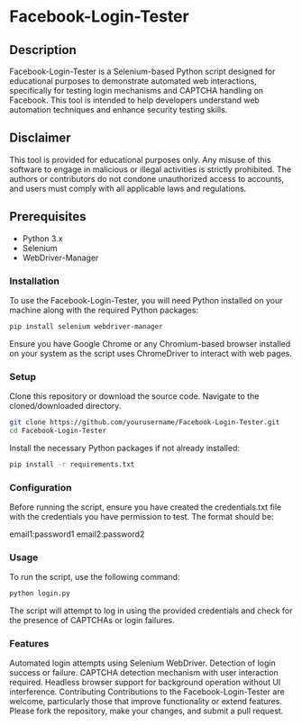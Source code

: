 # Facebook-Login-Tester

## Description
Facebook-Login-Tester is a Selenium-based Python script designed for educational purposes to demonstrate automated web interactions, specifically for testing login mechanisms and CAPTCHA handling on Facebook. This tool is intended to help developers understand web automation techniques and enhance security testing skills.

## Disclaimer
This tool is provided for educational purposes only. Any misuse of this software to engage in malicious or illegal activities is strictly prohibited. The authors or contributors do not condone unauthorized access to accounts, and users must comply with all applicable laws and regulations.

## Prerequisites
- Python 3.x
- Selenium
- WebDriver-Manager

### Installation
To use the Facebook-Login-Tester, you will need Python installed on your machine along with the required Python packages:

```bash
pip install selenium webdriver-manager
```

Ensure you have Google Chrome or any Chromium-based browser installed on your system as the script uses ChromeDriver to interact with web pages.

### Setup
Clone this repository or download the source code.
Navigate to the cloned/downloaded directory.

```bash
git clone https://github.com/yourusername/Facebook-Login-Tester.git
cd Facebook-Login-Tester
```
Install the necessary Python packages if not already installed:

```bash
pip install -r requirements.txt
```
### Configuration
Before running the script, ensure you have created the credentials.txt file with the credentials you have permission to test. The format should be:

email1:password1
email2:password2

### Usage
To run the script, use the following command:

```bash
python login.py
```
The script will attempt to log in using the provided credentials and check for the presence of CAPTCHAs or login failures.

### Features
Automated login attempts using Selenium WebDriver.
Detection of login success or failure.
CAPTCHA detection mechanism with user interaction required.
Headless browser support for background operation without UI interference.
Contributing
Contributions to the Facebook-Login-Tester are welcome, particularly those that improve functionality or extend features. Please fork the repository, make your changes, and submit a pull request.

